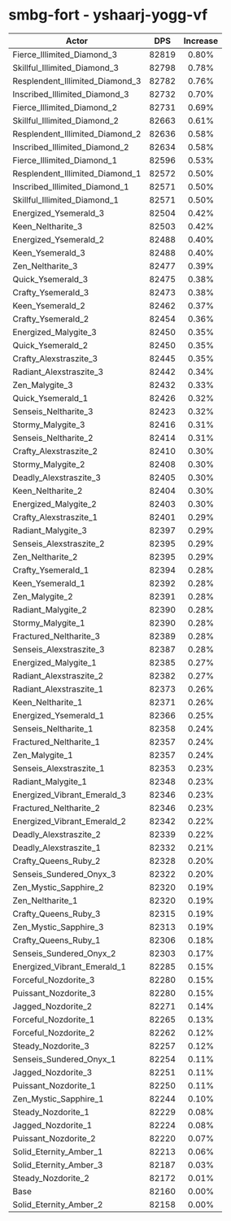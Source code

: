 # smbg-fort - yshaarj-yogg-vf
| Actor | DPS | Increase |
|---|:---:|:---:|
|Fierce_Illimited_Diamond_3|82819|0.80%|
|Skillful_Illimited_Diamond_3|82798|0.78%|
|Resplendent_Illimited_Diamond_3|82782|0.76%|
|Inscribed_Illimited_Diamond_3|82732|0.70%|
|Fierce_Illimited_Diamond_2|82731|0.69%|
|Skillful_Illimited_Diamond_2|82663|0.61%|
|Resplendent_Illimited_Diamond_2|82636|0.58%|
|Inscribed_Illimited_Diamond_2|82634|0.58%|
|Fierce_Illimited_Diamond_1|82596|0.53%|
|Resplendent_Illimited_Diamond_1|82572|0.50%|
|Inscribed_Illimited_Diamond_1|82571|0.50%|
|Skillful_Illimited_Diamond_1|82571|0.50%|
|Energized_Ysemerald_3|82504|0.42%|
|Keen_Neltharite_3|82503|0.42%|
|Energized_Ysemerald_2|82488|0.40%|
|Keen_Ysemerald_3|82488|0.40%|
|Zen_Neltharite_3|82477|0.39%|
|Quick_Ysemerald_3|82475|0.38%|
|Crafty_Ysemerald_3|82473|0.38%|
|Keen_Ysemerald_2|82462|0.37%|
|Crafty_Ysemerald_2|82454|0.36%|
|Energized_Malygite_3|82450|0.35%|
|Quick_Ysemerald_2|82450|0.35%|
|Crafty_Alexstraszite_3|82445|0.35%|
|Radiant_Alexstraszite_3|82442|0.34%|
|Zen_Malygite_3|82432|0.33%|
|Quick_Ysemerald_1|82426|0.32%|
|Senseis_Neltharite_3|82423|0.32%|
|Stormy_Malygite_3|82416|0.31%|
|Senseis_Neltharite_2|82414|0.31%|
|Crafty_Alexstraszite_2|82410|0.30%|
|Stormy_Malygite_2|82408|0.30%|
|Deadly_Alexstraszite_3|82405|0.30%|
|Keen_Neltharite_2|82404|0.30%|
|Energized_Malygite_2|82403|0.30%|
|Crafty_Alexstraszite_1|82401|0.29%|
|Radiant_Malygite_3|82397|0.29%|
|Senseis_Alexstraszite_2|82395|0.29%|
|Zen_Neltharite_2|82395|0.29%|
|Crafty_Ysemerald_1|82394|0.28%|
|Keen_Ysemerald_1|82392|0.28%|
|Zen_Malygite_2|82391|0.28%|
|Radiant_Malygite_2|82390|0.28%|
|Stormy_Malygite_1|82390|0.28%|
|Fractured_Neltharite_3|82389|0.28%|
|Senseis_Alexstraszite_3|82387|0.28%|
|Energized_Malygite_1|82385|0.27%|
|Radiant_Alexstraszite_2|82382|0.27%|
|Radiant_Alexstraszite_1|82373|0.26%|
|Keen_Neltharite_1|82371|0.26%|
|Energized_Ysemerald_1|82366|0.25%|
|Senseis_Neltharite_1|82358|0.24%|
|Fractured_Neltharite_1|82357|0.24%|
|Zen_Malygite_1|82357|0.24%|
|Senseis_Alexstraszite_1|82353|0.23%|
|Radiant_Malygite_1|82348|0.23%|
|Energized_Vibrant_Emerald_3|82346|0.23%|
|Fractured_Neltharite_2|82346|0.23%|
|Energized_Vibrant_Emerald_2|82342|0.22%|
|Deadly_Alexstraszite_2|82339|0.22%|
|Deadly_Alexstraszite_1|82332|0.21%|
|Crafty_Queens_Ruby_2|82328|0.20%|
|Senseis_Sundered_Onyx_3|82322|0.20%|
|Zen_Mystic_Sapphire_2|82320|0.19%|
|Zen_Neltharite_1|82320|0.19%|
|Crafty_Queens_Ruby_3|82315|0.19%|
|Zen_Mystic_Sapphire_3|82313|0.19%|
|Crafty_Queens_Ruby_1|82306|0.18%|
|Senseis_Sundered_Onyx_2|82303|0.17%|
|Energized_Vibrant_Emerald_1|82285|0.15%|
|Forceful_Nozdorite_3|82280|0.15%|
|Puissant_Nozdorite_3|82280|0.15%|
|Jagged_Nozdorite_2|82271|0.14%|
|Forceful_Nozdorite_1|82265|0.13%|
|Forceful_Nozdorite_2|82262|0.12%|
|Steady_Nozdorite_3|82257|0.12%|
|Senseis_Sundered_Onyx_1|82254|0.11%|
|Jagged_Nozdorite_3|82251|0.11%|
|Puissant_Nozdorite_1|82250|0.11%|
|Zen_Mystic_Sapphire_1|82244|0.10%|
|Steady_Nozdorite_1|82229|0.08%|
|Jagged_Nozdorite_1|82224|0.08%|
|Puissant_Nozdorite_2|82220|0.07%|
|Solid_Eternity_Amber_1|82213|0.06%|
|Solid_Eternity_Amber_3|82187|0.03%|
|Steady_Nozdorite_2|82172|0.01%|
|Base|82160|0.00%|
|Solid_Eternity_Amber_2|82158|0.00%|

